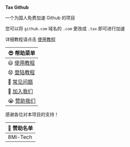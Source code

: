 **Tax Github**

一个为国人免费加速 Github 的项目

您可以将 `github.com` 域名的 `.com` 更改成 `.tax` 即可进行加速

详细教程请点击 [使用教程](./docs/usage.md)

😎 帮助菜单 |
-- |
😃 [使用教程](./docs/usage.md) |
😧 [登陆教程](./docs/login.md) |
🤔 [常见问题](./docs/faq.md) |
🤗 [加入我们](./docs/join.md) |
😭 [赞助我们](./docs/sponsor.md) |

感谢各位对本项目的支持！

🤩 赞助名单 |
-- |
8Mi-Tech |
